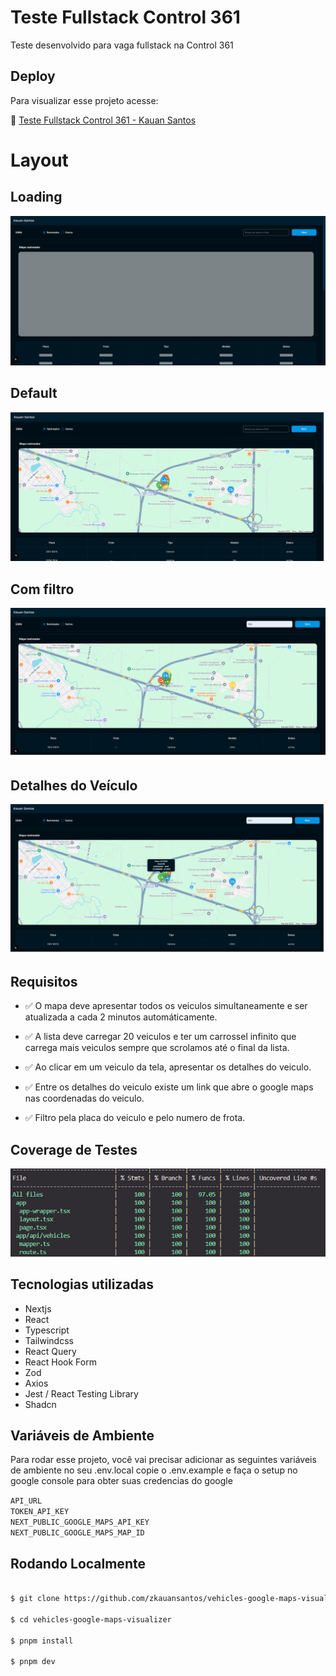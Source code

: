 # Teste Fullstack Control 361

Teste desenvolvido para vaga fullstack na Control 361

## Deploy

Para visualizar esse projeto acesse:

📍 <a href="https://vehicles-google-maps-visualizer.vercel.app" target="_blank" > Teste Fullstack Control 361 - Kauan Santos</a>

# Layout

## Loading

[<img src="./public/screens/loading.png"/>]()

## Default
[<img src="./public/screens/default.png"/>]()

## Com filtro
[<img src="./public/screens/filter.png"/>]()

## Detalhes do Veículo
[<img src="./public/screens/vehicle-details.png"/>]()


## Requisitos

- ✅ O mapa deve apresentar todos os veiculos simultaneamente e ser atualizada a cada 2 minutos automáticamente.

- ✅ A lista deve carregar 20 veiculos e ter um carrossel infinito que carrega mais veiculos sempre que scrolamos até o final da lista.

- ✅ Ao clicar em um veiculo da tela, apresentar os detalhes do veiculo.

- ✅ Entre os detalhes do veiculo existe um link que abre o google maps nas coordenadas do veiculo.

- ✅ Filtro pela placa do veiculo e pelo numero de frota.


## Coverage de Testes

[<img src="./public/screens/coverage.png"/>]()


## Tecnologias utilizadas

- Nextjs
- React
- Typescript
- Tailwindcss
- React Query
- React Hook Form
- Zod
- Axios
- Jest / React Testing Library
- Shadcn

## Variáveis de Ambiente

Para rodar esse projeto, você vai precisar adicionar as seguintes variáveis de ambiente no seu .env.local copie o .env.example e faça o setup no google console para obter suas credencias do google

`API_URL` <br/>
`TOKEN_API_KEY` <br/>
`NEXT_PUBLIC_GOOGLE_MAPS_API_KEY` <br/>
`NEXT_PUBLIC_GOOGLE_MAPS_MAP_ID`

## Rodando Localmente

```bash

$ git clone https://github.com/zkauansantos/vehicles-google-maps-visualizer.git

$ cd vehicles-google-maps-visualizer

$ pnpm install

$ pnpm dev
```
